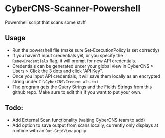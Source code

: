 # CyberCNS-Scanner-Powershell

Powershell script that scans some stuff

## Usage

* Run the powershell file (make sure Set-ExecutionPolicy is set correctly)
* If you haven't input credentials yet, or you specify the `-RenewCredentials` flag, it will prompt for new API credentials.
* Credentials can be generated under your global view in CyberCNS > Users > Click the 3 dots and click "API Key".
* Once you input API credentials, it will save them locally as an encrypted string under `C:\CyberCNS\Credentials.txt`
* The program gets the Query Strings and the Fields Strings from this github repo. Make sure to edit this if you want to put your own.

## Todo:

* Add External Scan functionality (waiting CyberCNS team to add)
* Add option to save output from scans locally, currently only displays at runtime with an `Out-GridView` popup
